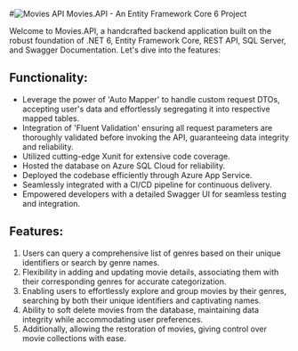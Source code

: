 #![Movies API](https://github.com/i-nikhil/Movies.API/assets/66352372/57b9f1a6-c142-4007-988d-8e47096ec14c)
 Movies.API - 
An Entity Framework Core 6 Project

Welcome to Movies.API, a handcrafted backend application built on the robust foundation of .NET 6, Entity Framework Core, REST API, SQL Server, and Swagger Documentation. Let's dive into the features:

## Functionality:
- Leverage the power of 'Auto Mapper' to handle custom request DTOs, accepting user's data and effortlessly segregating it into respective mapped tables.
- Integration of 'Fluent Validation' ensuring all request parameters are thoroughly validated before invoking the API, guaranteeing data integrity and reliability.
- Utilized cutting-edge Xunit for extensive code coverage.
- Hosted the database on Azure SQL Cloud for reliability.
- Deployed the codebase efficiently through Azure App Service.
- Seamlessly integrated with a CI/CD pipeline for continuous delivery.
- Empowered developers with a detailed Swagger UI for seamless testing and integration.

## Features:
1. Users can query a comprehensive list of genres based on their unique identifiers or search by genre names.
2. Flexibility in adding and updating movie details, associating them with their corresponding genres for accurate categorization.
3. Enabling users to effortlessly explore and group movies by their genres, searching by both their unique identifiers and captivating names.
4. Ability to soft delete movies from the database, maintaining data integrity while accommodating user preferences.
5. Additionally, allowing the restoration of movies, giving control over movie collections with ease.
